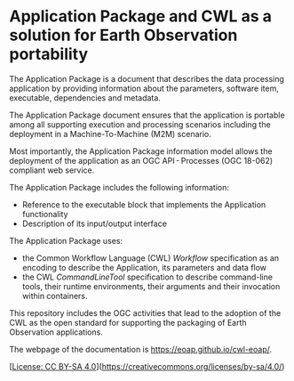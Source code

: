 # Application Package and CWL as a solution for Earth Observation portability

The Application Package is a document that describes the data processing application by providing information about the parameters, software item, executable, dependencies and metadata.

The Application Package document ensures that the application is portable among all supporting execution and processing scenarios including the deployment in a Machine-To-Machine (M2M) scenario.

Most importantly, the Application Package information model allows the deployment of the application as an OGC API - Processes (OGC 18-062) compliant web service.

The Application Package includes the following information:

* Reference to the executable block that implements the Application functionality
* Description of its input/output interface

The Application Package uses:

* the Common Workflow Language (CWL) *Workflow* specification as an encoding to describe the Application, its parameters and data flow
* the CWL *CommandLineTool* specification to describe command-line tools, their runtime environments, their arguments and their invocation within containers.

This repository includes the OGC activities that lead to the adoption of the CWL as the open standard for supporting the packaging of Earth Observation applications.

The webpage of the documentation is https://eoap.github.io/cwl-eoap/. 

[[License: CC BY-SA 4.0](https://img.shields.io/badge/License-CC_BY--SA_4.0-lightgrey.svg)](https://creativecommons.org/licenses/by-sa/4.0/)